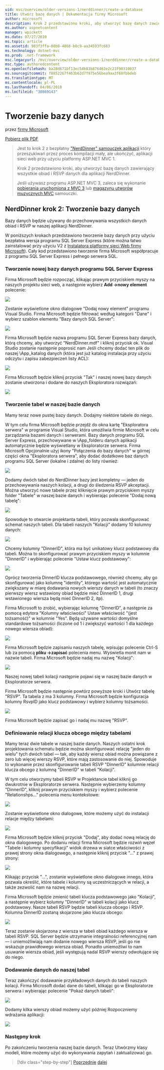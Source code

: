 ```yaml
---
uid: mvc/overview/older-versions-1/nerddinner/create-a-database
title: Utwórz bazę danych | Dokumentacja firmy Microsoft
author: microsoft
description: Krok 2 przedstawiono kroki, aby utworzyć bazę danych zawierający wszystkie obiad i RSVP danych dla aplikacji NerdDinner.
ms.author: aspnetcontent
manager: wpickett
ms.date: 07/27/2010
ms.topic: article
ms.assetid: 983f3ffa-08b8-4868-b8c9-aa34593fc683
ms.technology: dotnet-mvc
ms.prod: .net-framework
msc.legacyurl: /mvc/overview/older-versions-1/nerddinner/create-a-database
msc.type: authoredcontent
ms.openlocfilehash: ba28d671bf13ec54b83b876462e2c23f90310037
ms.sourcegitcommit: f8852267f463b62d7f975e56bea9aa3f68fbbdeb
ms.translationtype: MT
ms.contentlocale: pl-PL
ms.lasthandoff: 04/06/2018
ms.locfileid: "30869143"
---
```

<a name="create-a-database"></a>Tworzenie bazy danych
====================
przez [firmy Microsoft](https://github.com/microsoft)

[Pobierz plik PDF](http://aspnetmvcbook.s3.amazonaws.com/aspnetmvc-nerdinner_v1.pdf)

> Jest to krok 2 z bezpłatny ["NerdDinner" samouczek aplikacji](introducing-the-nerddinner-tutorial.md) który przeszukiwań przez proces kompilacji mały, ale ukończyć, aplikacji sieci web przy użyciu platformy ASP.NET MVC 1.
> 
> Krok 2 przedstawiono kroki, aby utworzyć bazę danych zawierający wszystkie obiad i RSVP danych dla aplikacji NerdDinner.
> 
> Jeśli używasz programu ASP.NET MVC 3, zaleca się wykonanie [pobierania uruchomiona z MVC 3](../../older-versions/getting-started-with-aspnet-mvc3/cs/intro-to-aspnet-mvc-3.md) lub [magazynu utworów muzycznych MVC](../../older-versions/mvc-music-store/mvc-music-store-part-1.md) samouczki.


## <a name="nerddinner-step-2-creating-the-database"></a>NerdDinner krok 2: Tworzenie bazy danych

Bazy danych będzie używany do przechowywania wszystkich danych obiad i RSVP w naszej aplikacji NerdDinner.

W poniższych krokach przedstawiono tworzenie bazy danych przy użyciu bezpłatna wersja programu SQL Server Express (które można łatwo zainstalować przy użyciu V2 z [Instalatora platformy sieci Web firmy Microsoft](https://www.microsoft.com/web/downloads/platform.aspx)). Cały kod przedstawiono tworzenie firma Microsoft współpracuje z programu SQL Server Express i pełnego serwera SQL.

### <a name="creating-a-new-sql-server-express-database"></a>Tworzenie nowej bazy danych programu SQL Server Express

Firma Microsoft będzie rozpocząć, klikając prawym przyciskiem myszy na naszych projektu sieci web, a następnie wybierz **Add -&gt;nowy element** polecenie:

![](create-a-database/_static/image1.png)

Zostanie wyświetlone okno dialogowe "Dodaj nowy element" programu Visual Studio. Firma Microsoft będzie filtrować według kategorii "Dane" i wybierz szablon elementu "Bazy danych SQL Server":

![](create-a-database/_static/image2.png)

Firma Microsoft będzie nazwa programu SQL Server Express bazy danych, którą chcemy, aby utworzyć "NerdDinner.mdf" i kliknij przycisk ok. Visual Studio zostanie następnie poprosić nam Jeśli chcemy dodać ten plik do naszej \App\_katalog danych (która jest już katalog instalacja przy użyciu odczytu i zapisu zabezpieczeń listy ACL):

![](create-a-database/_static/image3.png)

Firma Microsoft będzie kliknij przycisk "Tak" i naszej nowej bazy danych zostanie utworzona i dodane do naszych Eksploratora rozwiązań:

![](create-a-database/_static/image4.png)

### <a name="creating-tables-within-our-database"></a>Tworzenie tabel w naszej bazie danych

Mamy teraz nowe pustej bazy danych. Dodajmy niektóre tabele do niego.

W tym celu firma Microsoft będzie przejdź do okna kartę "Eksploratora serwera" w programie Visual Studio, która umożliwia firmie Microsoft w celu zarządzania bazami danych i serwerami. Bazy danych programu SQL Server Express, przechowywane w \App\_folderu danych aplikacji automatycznie będzie wyświetlany w Eksploratorze serwera. Firma Microsoft Opcjonalnie użyj ikony "Połączenia do bazy danych" w górnej części okna "Eksploratora serwera", aby dodać dodatkowe baz danych programu SQL Server (lokalne i zdalne) do listy również:

![](create-a-database/_static/image5.png)

Dodamy dwóch tabel do NerdDinner bazy jest kompletny — jeden do przechowywania naszych kolacji, a drugi do śledzenia RSVP akceptacji. Można utworzyć nowe tabele przez kliknięcie prawym przyciskiem myszy folder "Tabele" w naszej bazie danych i wybierając polecenie "Dodaj nową tabelę":

![](create-a-database/_static/image6.png)

Spowoduje to otwarcie projektanta tabeli, który pozwala skonfigurować schemat naszych tabeli. Dla tabeli naszych "Kolacji" dodamy 10 kolumny danych:

![](create-a-database/_static/image7.png)

Chcemy kolumny "DinnerID", która ma być unikatowy klucz podstawowy dla tabeli. Można to skonfigurować prawym przyciskiem myszy w kolumnie "DinnerID" i wybierając polecenie "Ustaw klucz podstawowy":

![](create-a-database/_static/image8.png)

Oprócz tworzenia DinnerID klucza podstawowego, również chcemy, aby go skonfigurować jako kolumnę "identity", którego wartość jest automatycznie zwiększany w miarę dodawania nowych wierszy danych w tabeli (to znaczy pierwszy wiersz wstawiony obiad będzie mieć DinnerID 1, drugi wstawionego wiersza będą mieć DinnerID 2, itp).

Firma Microsoft to zrobić, wybierając kolumnę "DinnerID", a następnie za pomocą edytora "Kolumny właściwości" Ustaw właściwość "(jest tożsamość)" w kolumnie "Yes". Będą używane wartości domyślne standardowe tożsamości (liczone od 1 i zwiększyć wartości 1 dla każdego nowego wiersza obiad):

![](create-a-database/_static/image9.png)

Firma Microsoft będzie zapisaniu naszych tabelę, wpisując polecenie Ctrl-S lub za pomocą **pliku -&gt;zapisać** polecenia menu. Wyświetla monit nam w nazwie tabeli. Firma Microsoft będzie nadaj mu nazwę "Kolacji":

![](create-a-database/_static/image10.png)

Naszej nowej tabeli kolacji następnie pojawi się w naszej bazie danych w Eksploratorze serwera.

Firma Microsoft będzie następnie powtórz powyższe kroki i Utwórz tabelę "RSVP". Ta tabela z ma 3 kolumny. Firma Microsoft będzie konfiguracja kolumny RsvpID jako klucz podstawowy i wybierz kolumny tożsamości.

![](create-a-database/_static/image11.png)

Firma Microsoft będzie zapisać go i nadaj mu nazwę "RSVP".

### <a name="setting-up-a-foreign-key-relationship-between-tables"></a>Definiowanie relacji klucza obcego między tabelami

Mamy teraz dwie tabele w naszej bazie danych. Naszych ostatni krok projektowania schematu będzie można skonfigurować relację "jeden do wielu" tych dwóch tabel — tak, aby każdy wiersz obiad można powiązane z zero lub więcej wierszy RSVP, które mają zastosowanie do niej. Spowoduje to wykonanie przez skonfigurowanie tabeli RSVP "DinnerID" kolumnie relacji klucza obcego z kolumną "DinnerID" w tabeli "Kolacji".

W tym celu otworzymy tabeli RSVP w Projektancie tabel kliknij go dwukrotnie w Eksploratorze serwera. Następnie wybierzemy kolumny "DinnerID", kliknij prawym przyciskiem myszy i wybierz polecenie "Relationshps..." polecenia menu kontekstowe:

![](create-a-database/_static/image12.png)

Zostanie wyświetlone okno dialogowe, które możemy użyć do instalacji relacje między tabelami:

![](create-a-database/_static/image13.png)

Firma Microsoft będzie kliknij przycisk "Dodaj", aby dodać nową relację do okna dialogowego. Po dodaniu relacji firma Microsoft będzie rozwiń węzeł "Tabele i kolumny specyfikacji" widok drzewa w siatce właściwości z prawej strony okna dialogowego, a następnie kliknij przycisk "..." z prawej strony:

![](create-a-database/_static/image14.png)

Klikając przycisk "...", zostanie wyświetlone okno dialogowe innego, która pozwala określić, które tabele i kolumny są uczestniczących w relacji, a także zezwolić nam na nazwę relacji.

Firma Microsoft będzie zmienić tabeli klucza podstawowego jako "Kolacji", a następnie wybierz kolumny "DinnerID" w tabeli kolacji jako klucz podstawowy. Nasze tabeli RSVP będzie tabeli klucza obcego i RSVP. Kolumna DinnerID zostaną skojarzone jako klucza obcego:

![](create-a-database/_static/image15.png)

Teraz zostanie skojarzona z wiersza w tabeli obiad każdego wiersza w tabeli RSVP. SQL Server będzie utrzymanie integralności referencyjnej nam — i uniemożliwiają nam dodanie nowego wiersza RSVP, jeśli go nie wskazuje prawidłowego wiersza obiad. Ponadto uniemożliwi to nam usuwanie wiersza obiad, jeśli występują nadal RSVP wierszy odwołujące się do niego.

### <a name="adding-data-to-our-tables"></a>Dodawanie danych do naszej tabel

Teraz zakończyć dodawanie przykładowych danych do tabeli naszych kolacji. Firma Microsoft dodać dane do tabeli, klikając go w Eksploratorze serwera i wybierając polecenie "Pokaż danych tabeli":

![](create-a-database/_static/image16.png)

Dodamy kilka wierszy obiad możemy użyć później Rozpoczniemy wdrażania aplikacji:

![](create-a-database/_static/image17.png)

### <a name="next-step"></a>Następny krok

Po zakończeniu tworzenia naszej bazie danych. Teraz Utwórzmy klasy modeli, które możemy użyć do wykonywania zapytań i zaktualizować go.

> [!div class="step-by-step"]
> [Poprzednie](create-a-new-aspnet-mvc-project.md)
> [dalej](build-a-model-with-business-rule-validations.md)
